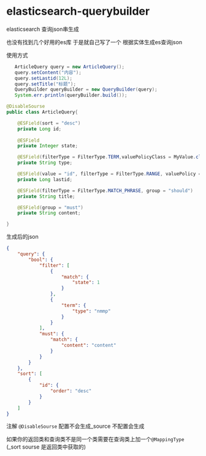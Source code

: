 # elasticsearch-querybuilder
elasticsearch 查询json串生成

也没有找到几个好用的es库 于是就自己写了一个 根据实体生成es查询json

使用方式
```java
   ArticleQuery query = new ArticleQuery();
   query.setContent("内容");
   query.setLastid(12L);
   query.setTitle("标题");
   QueryBuilder queryBuilder = new QueryBuilder(query);
   System.err.println(queryBuilder.build());
```

```java
@DisableSourse
public class ArticleQuery{

    @ESField(sort = "desc")
    private Long id;
    
    @ESField
    private Integer state;

    @ESField(filterType = FilterType.TERM,valuePolicyClass = MyValue.class)
    private String type;

    @ESField(value = "id", filterType = FilterType.RANGE, valuePolicy = FieldValuePolicy.RANGE_LTE)
    private Long lastid;

    @ESField(filterType = FilterType.MATCH_PHRASE, group = "should")
    private String title;

    @ESField(group = "must")
    private String content;

}

```

生成后的json
```json
{
    "query": {
        "bool": {
            "filter": [
                {
                    "match": {
                        "state": 1
                    }
                },
                {
                    "term": {
                        "type": "nmmp"
                    }
                }
            ],
            "must": {
                "match": {
                    "content": "content"
                }
            }
        }
    },
    "sort": [
        {
            "id": {
                "order": "desc"
            }
        }
    ]
}
```
 
注解 `@DisableSourse` 配置不会生成_source 不配置会生成

如果你的返回类和查询类不是同一个类需要在查询类上加一个`@MappingType`
(_sort sourse 是返回类中获取的)
